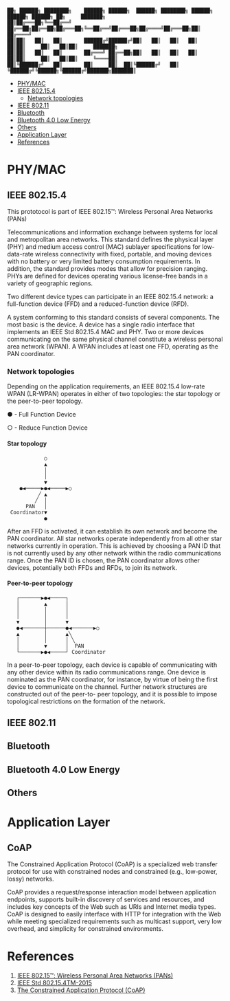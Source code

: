 

    ██╗ ██████╗ ████████╗    ██████╗ ██████╗  ██████╗ ████████╗ ██████╗  ██████╗ ██████╗ ██╗     ███████╗
    ██║██╔═══██╗╚══██╔══╝    ██╔══██╗██╔══██╗██╔═══██╗╚══██╔══╝██╔═══██╗██╔════╝██╔═══██╗██║     ██╔════╝
    ██║██║   ██║   ██║       ██████╔╝██████╔╝██║   ██║   ██║   ██║   ██║██║     ██║   ██║██║     ███████╗
    ██║██║   ██║   ██║       ██╔═══╝ ██╔══██╗██║   ██║   ██║   ██║   ██║██║     ██║   ██║██║     ╚════██║
    ██║╚██████╔╝   ██║       ██║     ██║  ██║╚██████╔╝   ██║   ╚██████╔╝╚██████╗╚██████╔╝███████╗███████║
        

* [PHY/MAC](#phymac)
 * [IEEE 802.15.4](#ieee-802154)
    * [Network topologies](#network-topologies)
 * [IEEE 802.11](#ieee-80211)
 * [Bluetooth](#bluetooth)
 * [Bluetooth 4.0 Low Energy](#bluetooth-40-low-energy)
 * [Others](#others)
* [Application Layer](#application-layer)
* [References](#references)

# PHY/MAC

## IEEE 802.15.4

This prototocol is part of IEEE 802.15™: Wireless Personal Area Networks (PANs)

Telecommunications and information exchange between systems for local and metropolitan area networks. 
This standard defines the physical layer (PHY) and medium access control (MAC) sublayer specifications
for low-data-rate wireless connectivity with fixed, portable, and moving devices with no battery or very
limited battery consumption requirements. In addition, the standard provides modes that allow for precision
ranging. PHYs are defined for devices operating various license-free bands in a variety of geographic
regions.

Two different device types can participate in an IEEE 802.15.4 network: a full-function device (FFD) and a
reduced-function device (RFD).

A system conforming to this standard consists of several components. The most basic is the device. A device
has a single radio interface that implements an IEEE Std 802.15.4 MAC and PHY. Two or more devices
communicating on the same physical channel constitute a wireless personal area network (WPAN). A
WPAN includes at least one FFD, operating as the PAN coordinator.
 
### Network topologies

Depending on the application requirements, an IEEE 802.15.4 low-rate WPAN (LR-WPAN) operates in either of two
topologies: the star topology or the peer-to-peer topology.

 ● - Full Function Device

 ○ - Reduce Function Device


#### Star topology

                ○
                ▲
                │
                │
                ▼
        ●◀─────▶●◀─────▶○
              ╱ ▲
             ╱  │
          PAN   │
     Coordinator▼
                ●

After an FFD is activated, it can establish its
own network and become the PAN coordinator. All star networks operate independently from all other star
networks currently in operation. This is achieved by choosing a PAN ID that is not currently used by any
other network within the radio communications range. Once the PAN ID is chosen, the PAN coordinator
allows other devices, potentially both FFDs and RFDs, to join its network.

#### Peer-to-peer topology

       ┌───────▶●◀─────┐
       │        ▲      │
       │        │      │
       │        │      │
       ▼        │      ▼
       ●◀───────┼──────●◀───────▶○
       ▲        │      ▲╲
       │        │      │ ╲
       │        ▼      │  PAN
       └───────▶●◀─────┘ Coordinator

In a peer-to-peer topology, each device is capable of communicating with any other device within its radio
communications range. One device is nominated as the PAN coordinator, for instance, by virtue of being the
first device to communicate on the channel. Further network structures are constructed out of the peer-to-
peer topology, and it is possible to impose topological restrictions on the formation of the network.

## IEEE 802.11

## Bluetooth

## Bluetooth 4.0 Low Energy

## Others

# Application Layer

## CoAP

The Constrained Application Protocol (CoAP) is a specialized web
transfer protocol for use with constrained nodes and constrained
(e.g., low-power, lossy) networks.

CoAP provides a request/response interaction model between
application endpoints, supports built-in discovery of services and
resources, and includes key concepts of the Web such as URIs and
Internet media types.  CoAP is designed to easily interface with HTTP
for integration with the Web while meeting specialized requirements
such as multicast support, very low overhead, and simplicity for
constrained environments.

# References

1. [IEEE 802.15™: Wireless Personal Area Networks (PANs)][1]
2. [IEEE Std 802.15.4TM-2015][2]
3. [The Constrained Application Protocol (CoAP)][3]


[1]: http://standards.ieee.org/about/get/802/802.15.html "IEEE 802.15™: WIRELESS PERSONAL AREA NETWORKS (PANs)"
[2]: http://standards.ieee.org/getieee802/download/802.15.4-2015.pdf " IEEE 802®: LOCAL AND METROPOLITAN AREA NETWORK STANDARDS"
[3]: https://tools.ietf.org/html/rfc7252 "The Constrained Application Protocol (CoAP)"

                                                             
